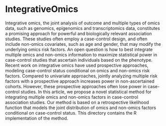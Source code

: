 # IntegrativeOmics
Integrative omics, the joint analysis of outcome and multiple types of omics data, such as genomics, epigenomics and transcriptomics data, constitutes a promising approach for powerful and biologically relevant association studies. These studies often employ a case-control design, and often include non-omics covariates, such as age and gender, that may modify the underlying omics risk factors. An open question is how to best integrate multiple omics and non-omics information to maximize statistical power in case-control studies that ascertain individuals based on the phenotype. Recent work on integrative omics have used prospective approaches, modeling case-control status conditional on omics and non-omics risk factors. Compared to univariate approaches, jointly analyzing multiple risk factors with a prospective approach increases power in non-ascertained cohorts. However, these prospective approaches often lose power in case-control studies. In this article, we propose a novel statistical method for integrating multiple omics and non-omics factors in case-control association studies. Our method is based on a retrospective likelihood function that models the joint distribution of omics and non-omics factors conditional on case-control status. This directory contains the R implementation of the method.
